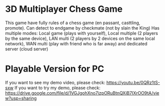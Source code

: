 # 3D Multiplayer Chess Game
This game have fully rules of a chess game (en passant,  casttling, promote). 
Can detect to endgame by checkmate (not by slain the King)
﻿﻿﻿﻿﻿﻿Has multiple modes: Local game (plays with yourself), Local multiple (2 players by the same device), LAN multi (2 players by 2 devices on the same local network), WAN multi (play with friend who is far away) and dedicated server (cloud server)

# Playable Version for PC
If you want to see my demo video, please check: https://youtu.be/0QRz1tS-sxw 
If you want to try my demo, please check: https://drive.google.com/file/d/1VGJgohXno7izpORuBtnQXiB7IXrOO9tA/view?usp=sharing
